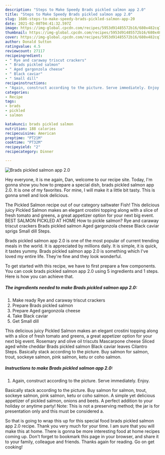 ```yaml
---
description: "Steps to Make Speedy Brads pickled salmon app 2.0"
title: "Steps to Make Speedy Brads pickled salmon app 2.0"
slug: 1686-steps-to-make-speedy-brads-pickled-salmon-app-20
date: 2021-02-08T04:41:32.597Z
image: https://img-global.cpcdn.com/recipes/5953d91485572b16/680x482cq70/brads-pickled-salmon-app-20-recipe-main-photo.jpg
thumbnail: https://img-global.cpcdn.com/recipes/5953d91485572b16/680x482cq70/brads-pickled-salmon-app-20-recipe-main-photo.jpg
cover: https://img-global.cpcdn.com/recipes/5953d91485572b16/680x482cq70/brads-pickled-salmon-app-20-recipe-main-photo.jpg
author: Donald Sutton
ratingvalue: 4.5
reviewcount: 27117
recipeingredient:
- " Rye and caraway triscut crackers"
- " Brads pickled salmon"
- " Aged gargonzola cheese"
- " Black caviar"
- " Small dill"
recipeinstructions:
- "Again, construct according to the picture. Serve immediately. Enjoy."
categories:
- Recipe
tags:
- brads
- pickled
- salmon

katakunci: brads pickled salmon 
nutrition: 188 calories
recipecuisine: American
preptime: "PT21M"
cooktime: "PT32M"
recipeyield: "2"
recipecategory: Dinner

---
```



![Brads pickled salmon app 2.0](https://img-global.cpcdn.com/recipes/5953d91485572b16/680x482cq70/brads-pickled-salmon-app-20-recipe-main-photo.jpg)

Hey everyone, it is me again, Dan, welcome to our recipe site. Today, I'm gonna show you how to prepare a special dish, brads pickled salmon app 2.0. It is one of my favorites. For mine, I will make it a little bit tasty. This is gonna smell and look delicious.

The Pickled Salmon recipe out of our category saltwater Fish! This delicious juicy Pickled Salmon makes an elegant crostini topping along with a slice of fresh tomato and greens, a great appetizer option for your next big event. BEST SALMON PICKLED AT HOME How to pickle salmon? Rye and caraway triscut crackers Brads pickled salmon Aged gargonzola cheese Black caviar sprigs Small dill Steps.

Brads pickled salmon app 2.0 is one of the most popular of current trending meals in the world. It is appreciated by millions daily. It is simple, it is quick, it tastes yummy. Brads pickled salmon app 2.0 is something which I've loved my entire life. They're fine and they look wonderful.


To get started with this recipe, we have to first prepare a few components. You can cook brads pickled salmon app 2.0 using 5 ingredients and 1 steps. Here is how you can achieve that.

<!--inarticleads1-->

##### The ingredients needed to make Brads pickled salmon app 2.0:

1. Make ready  Rye and caraway triscut crackers
1. Prepare  Brads pickled salmon
1. Prepare  Aged gargonzola cheese
1. Take  Black caviar
1. Get  Small dill


This delicious juicy Pickled Salmon makes an elegant crostini topping along with a slice of fresh tomato and greens, a great appetizer option for your next big event. Rosemary and olive oil triscuts Mascarpone cheese Sliced aged white cheddar Brads pickled salmon Black caviar leaves Cilantro Steps. Basically stack according to the picture. Buy salmon for salmon, trout, sockeye salmon, pink salmon, ketu or coho salmon. 

<!--inarticleads2-->

##### Instructions to make Brads pickled salmon app 2.0:

1. Again, construct according to the picture. Serve immediately. Enjoy.


Basically stack according to the picture. Buy salmon for salmon, trout, sockeye salmon, pink salmon, ketu or coho salmon. A simple yet delicious appetizer of pickled salmon, onions and beets. A perfect addition to your holiday or anytime party! Note: This is not a preserving method; the jar is for presentation only and this must be considered a. 

So that is going to wrap this up for this special food brads pickled salmon app 2.0 recipe. Thank you very much for your time. I am sure that you will make this at home. There is gonna be more interesting food at home recipes coming up. Don't forget to bookmark this page in your browser, and share it to your family, colleague and friends. Thanks again for reading. Go on get cooking!
